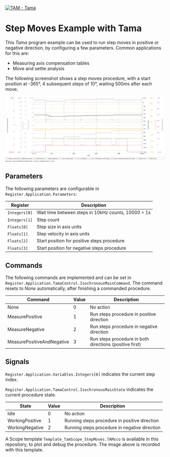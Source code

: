 [![TAM - Tama](https://img.shields.io/static/v1?label=TAM&message=Tama&color=b51839)](https://www.triamec.com/en/tam-tama.html)

# Step Moves Example with Tama

This *Tama* program example can be used to run step moves in positive or negative direction, by configuring a few parameters. Common applications for this are:

- Measuring axis compensation tables
- Move and settle analysis

The following screenshot shows a step moves procedure, with a start position at -365°, 4 subsequent steps of 10°, waiting 500ms after each move.

![Scope record of a MeasurePositive procedure](./doc/example_plot.png)

## Parameters

The following parameters are configurable in `Register.Application.Parameters`:

| Register      | Description                                         |
| ------------- | --------------------------------------------------- |
| `Integers[0]` | Wait time between steps in 10kHz counts, 10000 = 1s |
| `Integers[1]` | Step count                                          |
| `Floats[0]`   | Step size in axis units                             |
| `Floats[1]`   | Step velocity in axis units                         |
| `Floats[2]`   | Start position for positive steps procedure         |
| `Floats[3]`   | Start position for negative steps procedure         |

## Commands

The following commands are implemented and can be set in `Register.Application.TamaControl.IsochronousMainCommand`. The command resets to *None* automatically, after finishing a commanded procedure.

| Command                    | Value | Description                                             |
| -------------------------- | ----- | ------------------------------------------------------- |
| None                       | 0     | No action                                               |
| MeasurePositive            | 1     | Run steps procedure in positive direction               |
| MeasureNegative            | 2     | Run steps procedure in negative direction               |
| MeasurePositiveAndNegative | 3     | Run steps procedure in both directions (positive first) |

## Signals

`Register.Application.Variables.Integers[0]` indicates the current step index.

`Register.Application.TamaControl.IsochronousMainState` indicates the current procedure state.

| State           | Value | Description                                   |
| --------------- | ----- | --------------------------------------------- |
| Idle            | 0     | No action                                     |
| WorkingPositive | 1     | Running steps procedure in positive direction |
| WorkingNegative | 2     | Running steps procedure in negative direction |

A Scope template `Template_TamScope_StepMoves.TAMsco` is available in this repository, to plot and debug the procedure. The image above is recorded with this template.

